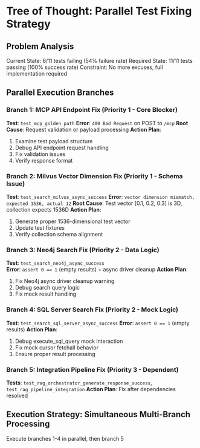 # Tree of Thought: Parallel Test Fixing Strategy

## Problem Analysis
Current State: 6/11 tests failing (54% failure rate)
Required State: 11/11 tests passing (100% success rate)
Constraint: No more excuses, full implementation required

## Parallel Execution Branches

### Branch 1: MCP API Endpoint Fix (Priority 1 - Core Blocker)
**Test**: `test_mcp_golden_path`
**Error**: `400 Bad Request` on POST to `/mcp`
**Root Cause**: Request validation or payload processing
**Action Plan**:
1. Examine test payload structure
2. Debug API endpoint request handling
3. Fix validation issues
4. Verify response format

### Branch 2: Milvus Vector Dimension Fix (Priority 1 - Schema Issue)  
**Test**: `test_search_milvus_async_success`
**Error**: `vector dimension mismatch, expected 1536, actual 12`
**Root Cause**: Test vector [0.1, 0.2, 0.3] is 3D, collection expects 1536D
**Action Plan**:
1. Generate proper 1536-dimensional test vector
2. Update test fixtures
3. Verify collection schema alignment

### Branch 3: Neo4j Search Fix (Priority 2 - Data Logic)
**Test**: `test_search_neo4j_async_success`  
**Error**: `assert 0 == 1` (empty results) + async driver cleanup
**Action Plan**:
1. Fix Neo4j async driver cleanup warning
2. Debug search query logic
3. Fix mock result handling

### Branch 4: SQL Server Search Fix (Priority 2 - Mock Logic)
**Test**: `test_search_sql_server_async_success`
**Error**: `assert 0 == 1` (empty results)
**Action Plan**:
1. Debug execute_sql_query mock interaction
2. Fix mock cursor fetchall behavior
3. Ensure proper result processing

### Branch 5: Integration Pipeline Fix (Priority 3 - Dependent)
**Tests**: `test_rag_orchestrator_generate_response_success`, `test_rag_pipeline_integration`
**Action Plan**: Fix after dependencies resolved

## Execution Strategy: Simultaneous Multi-Branch Processing
Execute branches 1-4 in parallel, then branch 5